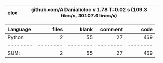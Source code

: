cloc|github.com/AlDanial/cloc v 1.78  T=0.02 s (109.3 files/s, 30107.6 lines/s)
--- | ---

Language|files|blank|comment|code
:-------|-------:|-------:|-------:|-------:
Python|2|55|27|469
--------|--------|--------|--------|--------
SUM:|2|55|27|469
